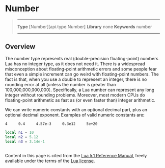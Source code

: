 # Number

> --------------------- ------------------------------------------------------------------------------------------
> __Type__              [Number][api.type.Number]
> __Library__           none
> __Keywords__          number
> --------------------- ------------------------------------------------------------------------------------------

## Overview

The number type represents real (double-precision floating-point) numbers. Lua has no integer type, as it does not need it. There is a widespread misconception about floating-point arithmetic errors and some people fear that even a simple increment can go weird with floating-point numbers. The fact is that, when you use a double to represent an integer, there is no rounding error at all (unless the number is greater than 100,000,000,000,000). Specifically, a Lua number can represent any long integer without rounding problems. Moreover, most modern CPUs do floating-point arithmetic as fast as (or even faster than) integer arithmetic.

We can write numeric constants with an optional decimal part, plus an optional decimal exponent. Examples of valid numeric constants are:

    4     0.4     4.57e-3     0.3e12     5e+20

``````lua
local n1 = 10
local n2 = 5.12
local n3 = 3.14e-1
``````

##

Content in this page is cited from the [Lua 5.1 Reference Manual](http://www.lua.org/manual/5.1/), freely available under the terms of the [Lua&nbsp;license](http://www.lua.org/license.html).
